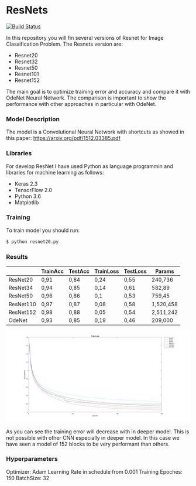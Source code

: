 # ResNets
[![Build Status](https://travis-ci.org/joemccann/dillinger.svg?branch=master)](https://travis-ci.org/joemccann/dillinger)

In this repository you will fin several versions of Resnet for Image Classification Problem. 
The Resnets version are: 
 - Resnet20
 - Resnet32 
 - Resnet50 
 - Resnet101
 - Resnet152
 
The main goal is to optimize training error and accuracy and compare it with OdeNet Neural Network.
The comparison is important to show the performance with other approaches in particular with OdeNet.

### Model Description
The model is a Convolutional Neural Network with shortcuts as showed in this paper: https://arxiv.org/pdf/1512.03385.pdf

### Libraries
For develop ResNet I have used Python as language programmin and libraries for machine learning as follows:
 - Keras 2.3
 - TensorFlow 2.0
 - Python 3.6
 - Matplotlib

### Training
To train model you should run:
```sh
$ python resnet20.py
```

### Results

| | TrainAcc | TestAcc | TrainLoss | TestLoss |Params|
| ------ | ------ | ------ |  ------ |  ------ |  ------ |
| ResNet20 | 0,91 | 0,84 | 0,24 | 0,55 | 240,736 
| ResNet34 | 0,94 | 0,85 | 0,14 | 0,61 | 582,89 
| ResNet50 | 0,96 | 0,86 | 0,1 | 0,53 | 759,45
| ResNet110 | 0,97 | 0,87 | 0,08 | 0,58 | 1,520,458
| ResNet152 | 0,98 | 0,88 | 0,05 | 0,54 | 2,511,242
| OdeNet | 0,93 | 0,85 | 0,19 | 0,46 | 209,000
![](images/TrainLoss.jpg)

As you can see the training error will decrease with in deeper model. This is not possible with other CNN especially in deeper model. 
In this case we have seen a model of 152 blocks to be very performant than others. 

### Hyperparameters 
Optimizer: Adam 
Learning Rate in schedule from 0.001
Training Epoches: 150 
BatchSize: 32

